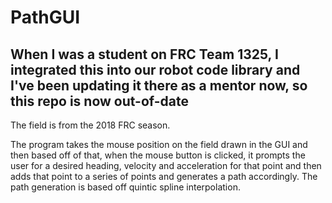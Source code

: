 # PathGUI

## When I was a student on FRC Team 1325, I integrated this into our robot code library and I've been updating it there as a mentor now, so this repo is now out-of-date

The field is from the 2018 FRC season.

The program takes the mouse position on the field drawn in the GUI and then based off of that, when the mouse button is clicked, it prompts the user for a desired heading, velocity and acceleration for that point and then adds that point to a series of points and generates a path accordingly. The path generation is based off quintic spline interpolation.
